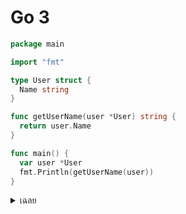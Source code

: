 # Go 3

```go
package main

import "fmt"

type User struct {
  Name string
}

func getUserName(user *User) string {
  return user.Name
}

func main() {
  var user *User
  fmt.Println(getUserName(user))
}
```

<details>
<summary>เฉลย</summary>

## เฉลย

user เป็น nil ทำให้เกิด panic เมื่อพยายามเข้าถึง user.Name
วิธีแก้: ตรวจสอบ user ว่าเป็น nil ก่อนใช้งาน

</details>